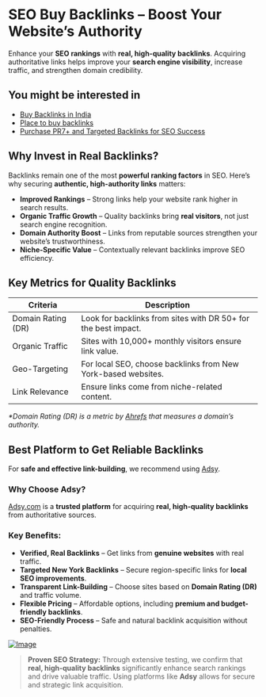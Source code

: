 # SEO Buy Backlinks – Boost Your Website’s Authority  

Enhance your **SEO rankings** with **real, high-quality backlinks**. Acquiring authoritative links helps improve your **search engine visibility**, increase traffic, and strengthen domain credibility.  
## You might be interested in 
- [Buy Backlinks in India](https://github.com/Analyst-Reviewer/Buy-Backlinks-in-India)
- [Place to buy backlinks](https://github.com/Analyst-Reviewer/place-to-buy-backlinks)
- [Purchase PR7+ and Targeted Backlinks for SEO Success](https://github.com/Analyst-Reviewer/Purchase-PR7-and-Targeted-Backlinks-for-SEO-Success)
## Why Invest in Real Backlinks?  

Backlinks remain one of the most **powerful ranking factors** in SEO. Here’s why securing **authentic, high-authority links** matters:  

- **Improved Rankings** – Strong links help your website rank higher in search results.  
- **Organic Traffic Growth** – Quality backlinks bring **real visitors**, not just search engine recognition.  
- **Domain Authority Boost** – Links from reputable sources strengthen your website’s trustworthiness.  
- **Niche-Specific Value** – Contextually relevant backlinks improve SEO efficiency.  
## Key Metrics for Quality Backlinks  

<table>
    <thead>
        <tr>
            <th>Criteria</th>
            <th>Description</th>
        </tr>
    </thead>
    <tbody>
        <tr>
            <td>Domain Rating (DR)</td>
            <td>Look for backlinks from sites with DR 50+ for the best impact.</td>
        </tr>
        <tr>
            <td>Organic Traffic</td>
            <td>Sites with 10,000+ monthly visitors ensure link value.</td>
        </tr>
        <tr>
            <td>Geo-Targeting</td>
            <td>For local SEO, choose backlinks from New York-based websites.</td>
        </tr>
        <tr>
            <td>Link Relevance</td>
            <td>Ensure links come from niche-related content.</td>
        </tr>
    </tbody>
</table>  

<p></p><em>*Domain Rating (DR) is a metric by <a href="https://ahrefs.com" target="_blank">Ahrefs</a> that measures a domain’s authority.</em></p> 

## Best Platform to Get Reliable Backlinks  

For **safe and effective link-building**, we recommend using [Adsy](https://ref.adsy.com/?ref=referral&ref_type=direct&ref_id=jcckfooeo3etdkvh&ref_item=3).  

### Why Choose Adsy?  

[Adsy.com](https://ref.adsy.com/?ref=referral&ref_type=direct&ref_id=jcckfooeo3etdkvh&ref_item=3) is a **trusted platform** for acquiring **real, high-quality backlinks** from authoritative sources.  

### Key Benefits:  

- **Verified, Real Backlinks** – Get links from **genuine websites** with real traffic.  
- **Targeted New York Backlinks** – Secure region-specific links for **local SEO improvements**.  
- **Transparent Link-Building** – Choose sites based on **Domain Rating (DR)** and traffic volume.  
- **Flexible Pricing** – Affordable options, including **premium and budget-friendly backlinks**.  
- **SEO-Friendly Process** – Safe and natural backlink acquisition without penalties.  
<a href="https://github.com/user-attachments/assets/c0652650-56d8-4758-8989-52c759b63d97">
    <img src="https://github.com/user-attachments/assets/c0652650-56d8-4758-8989-52c759b63d97" alt="Image">
</a>


> **Proven SEO Strategy:** Through extensive testing, we confirm that **real, high-quality backlinks** significantly enhance search rankings and drive valuable traffic. Using platforms like **Adsy** allows for secure and strategic link acquisition.  
